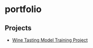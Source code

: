 # portfolio

## Projects
- [Wine Tasting Model Training Project](https://github.com/JoshuaGataric/Wine-Tasting-Model-Training-Project)

